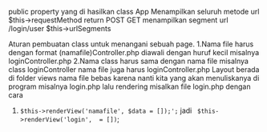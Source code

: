 


public property yang di hasilkan class App
Menampilkan seluruh metode url
$this->requestMethod return POST GET
menampilkan segment url /login/user
$this->urlSegments




Aturan pembuatan class untuk menangani sebuah page.
1.Nama file harus dengan format (namafile)Controller.php diawali dengan huruf kecil misalnya loginController.php 
2.Nama class harus sama dengan nama file misalnya class loginController nama file juga harus loginController.php
Layout berada di folder views nama file bebas karena nanti kita yang akan menuliskanya di program misalnya login.php
lalu rendering misalkan file login.php dengan cara 
1.  `$this->renderView('namafile', $data = []);';` jadi ` $this->renderView('login',  = [])`;


    
 

